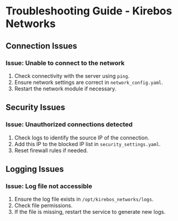 # Troubleshooting Guide - Kirebos Networks

## Connection Issues
### Issue: Unable to connect to the network
1. Check connectivity with the server using `ping`.
2. Ensure network settings are correct in `network_config.yaml`.
3. Restart the network module if necessary.

## Security Issues
### Issue: Unauthorized connections detected
1. Check logs to identify the source IP of the connection.
2. Add this IP to the blocked IP list in `security_settings.yaml`.
3. Reset firewall rules if needed.

## Logging Issues
### Issue: Log file not accessible
1. Ensure the log file exists in `/opt/kirebos_networks/logs`.
2. Check file permissions.
3. If the file is missing, restart the service to generate new logs.
